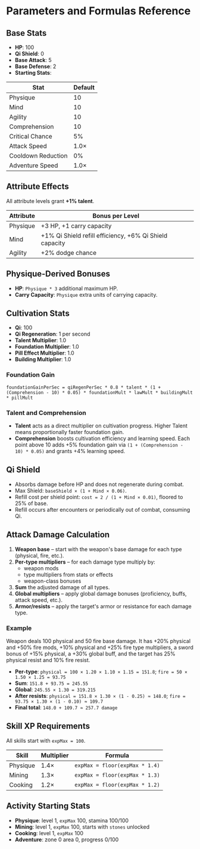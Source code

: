 # Parameters and Formulas Reference

## Base Stats
- **HP**: 100
- **Qi Shield**: 0
- **Base Attack**: 5
- **Base Defense**: 2
- **Starting Stats**:

| Stat | Default |
| ---- | ------- |
| Physique | 10 |
| Mind | 10 |
| Agility | 10 |
| Comprehension | 10 |
| Critical Chance | 5% |
| Attack Speed | 1.0× |
| Cooldown Reduction | 0% |
| Adventure Speed | 1.0× |


## Attribute Effects
All attribute levels grant **+1% talent**.

| Attribute | Bonus per Level |
| --- | --- |
| Physique | +3 HP, +1 carry capacity |
| Mind | +1% Qi Shield refill efficiency, +6% Qi Shield capacity |
| Agility | +2% dodge chance |

## Physique-Derived Bonuses
- **HP**: `Physique * 3` additional maximum HP.
- **Carry Capacity**: `Physique` extra units of carrying capacity.

## Cultivation Stats
- **Qi**: 100
- **Qi Regeneration**: 1 per second
- **Talent Multiplier**: 1.0
- **Foundation Multiplier**: 1.0
- **Pill Effect Multiplier**: 1.0
- **Building Multiplier**: 1.0

### Foundation Gain
`foundationGainPerSec = qiRegenPerSec * 0.8 * talent * (1 + (Comprehension - 10) * 0.05) * foundationMult * lawMult * buildingMult * pillMult`

### Talent and Comprehension
- **Talent** acts as a direct multiplier on cultivation progress. Higher Talent means proportionally faster foundation gain.
- **Comprehension** boosts cultivation efficiency and learning speed. Each point above 10 adds +5% foundation gain via `(1 + (Comprehension - 10) * 0.05)` and grants +4% learning speed.

## Qi Shield
- Absorbs damage before HP and does not regenerate during combat.
- Max Shield: `baseShield × (1 + Mind × 0.06)`.
- Refill cost per shield point: `cost = 2 / (1 + Mind × 0.01)`, floored to 25% of base.
- Refill occurs after encounters or periodically out of combat, consuming Qi.

## Attack Damage Calculation
1. **Weapon base** – start with the weapon's base damage for each type (physical, fire, etc.).
2. **Per-type multipliers** – for each damage type multiply by:
   - weapon mods
   - type multipliers from stats or effects
   - weapon-class bonuses
3. **Sum** the adjusted damage of all types.
4. **Global multipliers** – apply global damage bonuses (proficiency, buffs, attack speed, etc.).
5. **Armor/resists** – apply the target's armor or resistance for each damage type.

### Example
Weapon deals 100 physical and 50 fire base damage. It has +20% physical and +50% fire mods, +10% physical and +25% fire type multipliers, a sword bonus of +15% physical, a +30% global buff, and the target has 25% physical resist and 10% fire resist.

- **Per-type**: `physical = 100 × 1.20 × 1.10 × 1.15 = 151.8`; `fire = 50 × 1.50 × 1.25 = 93.75`
- **Sum**: `151.8 + 93.75 = 245.55`
- **Global**: `245.55 × 1.30 = 319.215`
- **After resists**: `physical = 151.8 × 1.30 × (1 - 0.25) ≈ 148.0`; `fire = 93.75 × 1.30 × (1 - 0.10) ≈ 109.7`
- **Final total**: `148.0 + 109.7 ≈ 257.7 damage`

## Skill XP Requirements
All skills start with `expMax = 100`.

| Skill | Multiplier | Formula |
| ----- | ---------- | ------- |
| Physique | 1.4× | `expMax = floor(expMax * 1.4)` |
| Mining | 1.3× | `expMax = floor(expMax * 1.3)` |
| Cooking | 1.2× | `expMax = floor(expMax * 1.2)` |

## Activity Starting Stats

- **Physique**: level 1, `expMax` 100, stamina 100/100
- **Mining**: level 1, `expMax` 100, starts with `stones` unlocked
- **Cooking**: level 1, `expMax` 100
- **Adventure**: zone 0 area 0, progress 0/100
